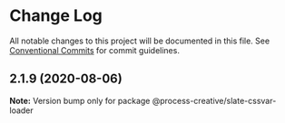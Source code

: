 # Change Log

All notable changes to this project will be documented in this file.
See [Conventional Commits](https://conventionalcommits.org) for commit guidelines.

## 2.1.9 (2020-08-06)

**Note:** Version bump only for package @process-creative/slate-cssvar-loader
